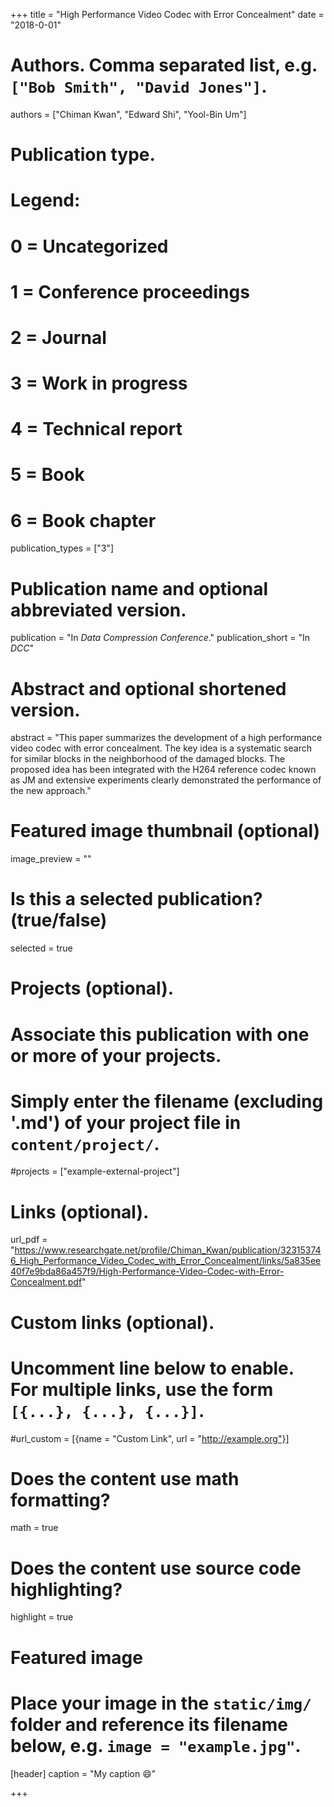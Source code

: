 +++
title = "High Performance Video Codec with Error Concealment"
date = "2018-0-01"

# Authors. Comma separated list, e.g. `["Bob Smith", "David Jones"]`.
authors = ["Chiman Kwan", "Edward Shi", "Yool-Bin Um"]

# Publication type.
# Legend:
# 0 = Uncategorized
# 1 = Conference proceedings
# 2 = Journal
# 3 = Work in progress
# 4 = Technical report
# 5 = Book
# 6 = Book chapter
publication_types = ["3"]

# Publication name and optional abbreviated version.
publication = "In *Data Compression Conference*."
publication_short = "In *DCC*"

# Abstract and optional shortened version.
abstract = "This paper summarizes the development of a high performance video codec with error concealment. The key idea is a systematic search for similar blocks in the neighborhood of the damaged blocks. The proposed idea has been integrated with the H264 reference codec known as JM and extensive experiments clearly demonstrated the performance of the new approach."

# Featured image thumbnail (optional)
image_preview = ""

# Is this a selected publication? (true/false)
selected = true

# Projects (optional).
#   Associate this publication with one or more of your projects.
#   Simply enter the filename (excluding '.md') of your project file in `content/project/`.
#projects = ["example-external-project"]

# Links (optional).
url_pdf = "https://www.researchgate.net/profile/Chiman_Kwan/publication/323153746_High_Performance_Video_Codec_with_Error_Concealment/links/5a835ee40f7e9bda86a457f9/High-Performance-Video-Codec-with-Error-Concealment.pdf"

# Custom links (optional).
#   Uncomment line below to enable. For multiple links, use the form `[{...}, {...}, {...}]`.
#url_custom = [{name = "Custom Link", url = "http://example.org"}]

# Does the content use math formatting?
math = true

# Does the content use source code highlighting?
highlight = true

# Featured image
# Place your image in the `static/img/` folder and reference its filename below, e.g. `image = "example.jpg"`.
[header]
caption = "My caption :smile:"

+++
